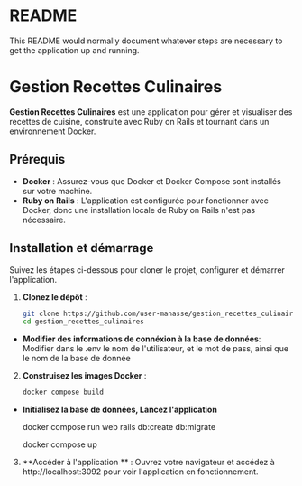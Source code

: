 # README

This README would normally document whatever steps are necessary to get the
application up and running.

# Gestion Recettes Culinaires

**Gestion Recettes Culinaires** est une application pour gérer et visualiser des recettes de cuisine, construite avec Ruby on Rails et tournant dans un environnement Docker.

## Prérequis

- **Docker** : Assurez-vous que Docker et Docker Compose sont installés sur votre machine.
- **Ruby on Rails** : L'application est configurée pour fonctionner avec Docker, donc une installation locale de Ruby on Rails n'est pas nécessaire.

## Installation et démarrage

Suivez les étapes ci-dessous pour cloner le projet, configurer et démarrer l'application.

1. **Clonez le dépôt** :
   ```bash
   git clone https://github.com/user-manasse/gestion_recettes_culinaires.git
   cd gestion_recettes_culinaires
- **Modifier des informations de connéxion à la base de données**: Modifier dans le .env le nom de l'utilisateur, et le mot de pass, ainsi que le nom de la base de donnée

2. **Construisez les images Docker** :
   ```bash
   docker compose build

- **Initialisez la base de données, Lancez l'application**

   docker compose run web rails db:create db:migrate
   
   docker compose up

3. **Accéder à l'application ** :
    Ouvrez votre navigateur et accédez à http://localhost:3092 pour voir l'application en fonctionnement.